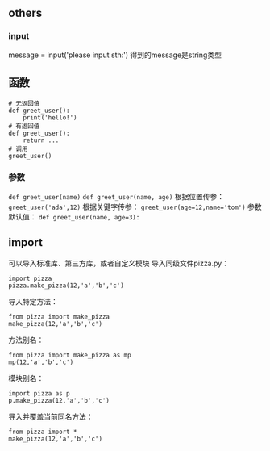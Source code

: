 ## others
### input
message = input('please input sth:')
得到的message是string类型

## 函数
```
# 无返回值
def greet_user():
    print('hello!')
# 有返回值
def greet_user():
    return ...
# 调用
greet_user()
```

### 参数
`def greet_user(name)`
`def greet_user(name, age)`
根据位置传参：
`greet_user('ada',12)`
根据关键字传参：
`greet_user(age=12,name='tom')`
参数默认值：
`def greet_user(name, age=3):`

## import
可以导入标准库、第三方库，或者自定义模块
导入同级文件pizza.py：
```
import pizza
pizza.make_pizza(12,'a','b','c')
```
导入特定方法：
```
from pizza import make_pizza
make_pizza(12,'a','b','c')
```
方法别名：
```
from pizza import make_pizza as mp
mp(12,'a','b','c')
```
模块别名：
```
import pizza as p
p.make_pizza(12,'a','b','c')
```
导入并覆盖当前同名方法：
```
from pizza import *
make_pizza(12,'a','b','c') 
```